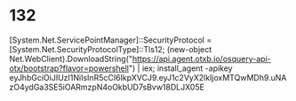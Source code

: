 # 132
[System.Net.ServicePointManager]::SecurityProtocol = [System.Net.SecurityProtocolType]::Tls12; (new-object Net.WebClient).DownloadString("https://api.agent.otxb.io/osquery-api-otx/bootstrap?flavor=powershell") | iex; install_agent -apikey eyJhbGciOiJIUzI1NiIsInR5cCI6IkpXVCJ9.eyJ1c2VyX2lkIjoxMTQwMDh9.uNAzO4ydGa3SE5iOARmzpN4oOkbUD7sBvw18DLJX05E
